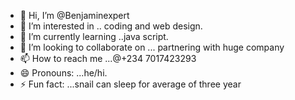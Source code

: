 - 👋 Hi, I’m @Benjaminexpert
- 👀 I’m interested in .. coding and web design.
- 🌱 I’m currently learning ..java script.
- 💞️ I’m looking to collaborate on ... partnering with huge company
- 📫 How to reach me ...@+234 7017423293
- 😄 Pronouns: ...he/hi.
- ⚡ Fun fact: ...snail can sleep for average of three year

<!---
Benjy17/Benjy17 is a ✨ special ✨ repository because its `README.md` (this file) appears on your GitHub profile.
You can click the Preview link to take a look at your changes.
--->
